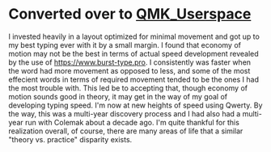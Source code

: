 # Converted over to [QMK_Userspace](https://github.com/cabbott008/qmk_userspace)

I invested heavily in a layout optimized for minimal movement and got up to my best typing ever with it by a small margin. I found that economy of motion may not be the best in terms of actual speed development revealed by the use of https://www.burst-type.pro. I consistently was faster when the word had more movement as opposed to less, and some of the most effecient words in terms of required movement tended to be the ones I had the most trouble with. This led be to accepting that, though economy of motion sounds good in theory, it may get in the way of my goal of developing typing speed. I'm now at new heights of speed using Qwerty. By the way, this was a multi-year discovery process and I had also had a multi-year run with Colemak about a decade ago. I'm quite thankful for this realization overall, of course, there are many areas of life that a similar "theory vs. practice" disparity exists.
